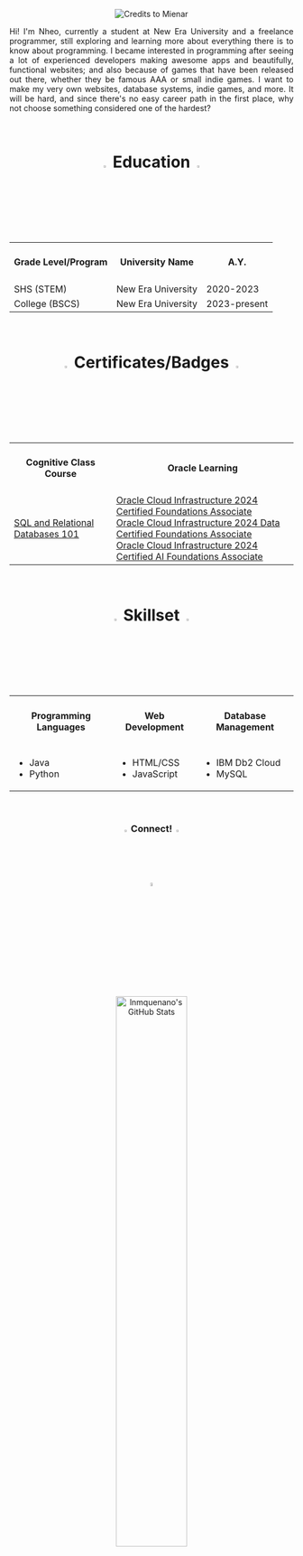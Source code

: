 <p align="center"><img src="https://images.squarespace-cdn.com/content/v1/5fe4caeadae61a2f19719512/1721115005754-CRL27OWA47LU30WWERL1/16.gif" alt="Credits to Mienar"></p>
<p align="justify">Hi! I'm Nheo, currently a student at New Era University and a freelance programmer, still exploring and learning more about everything there is to know about programming. I became interested in programming after seeing a lot of experienced developers making awesome apps and beautifully, functional websites; and also because of games that have been released out there, whether they be famous AAA or small indie games. I want to make my very own websites, database systems, indie games, and more. It will be hard, and since there's no easy career path in the first place, why not choose something considered one of the hardest?</p>
<br>

<h1 align="center"><img src="https://cdn-icons-gif.flaticon.com/17905/17905171.gif" width="3%" height="3%"> Education <img src="https://cdn-icons-gif.flaticon.com/17905/17905171.gif" width="3%" height="3%"></h1>
<table align="center">
   <tr>
      <td><h4 align="center">Grade Level/Program</h4></td>
      <td><h4 align="center">University Name</h4></td>
      <td><h4 align="center">A.Y.</h4></td>
   </tr>
   <tr>
      <td>SHS (STEM)</td>
      <td>New Era University</td>
      <td>2020-2023</td>
   </tr>
   <tr>
      <td>College (BSCS)</td>
      <td>New Era University</td>
      <td>2023-present</td>
   </tr>
</table>
<br>

<h1 align="center"><img src="https://cdn-icons-gif.flaticon.com/17490/17490068.gif" width="3%" height="3%"> Certificates/Badges <img src="https://cdn-icons-gif.flaticon.com/17490/17490068.gif" width="3%" height="3%"></h1>
<table align="center">
   <tr>
      <td><h4 align="center">Cognitive Class Course</h4></td>
      <td><h4 align="center">Oracle Learning</h4></td>
   </tr>
   <tr>
      <td>
         <a href="https://courses.cognitiveclass.ai/certificates/affe1f6bd68c4e1cafc87bf22bbb135f">SQL and Relational Databases 101</a>
      </td>
      <td>
         <a href="https://catalog-education.oracle.com/ords/certview/sharebadge?id=C22310FBC01945E531146CF325A1DA310082DC6F0EA7ABC05D84F2F715A94AFC">Oracle Cloud Infrastructure 2024 Certified Foundations Associate</a><br>
         <a href="https://catalog-education.oracle.com/ords/certview/sharebadge?id=C22310FBC01945E531146CF325A1DA312A77362A85E2B1C2CE2718A33718964F">Oracle Cloud Infrastructure 2024 Data Certified Foundations Associate</a><br>
         <a href="https://catalog-education.oracle.com/ords/certview/sharebadge?id=44C9B68D1754CEBC5D55D5F996BFBBA4C6AB0E15CE6832561D3A69B4878F283B">Oracle Cloud Infrastructure 2024 Certified AI Foundations Associate</a>
      </td>
   </tr>
</table>
<br>

<h1 align="center"><img src="https://cdn-icons-gif.flaticon.com/9821/9821975.gif" width="3%" height="3%"> Skillset <img src="https://cdn-icons-gif.flaticon.com/9821/9821975.gif" width="3%" height="3%"></h1>
<table align="center">
   <tr>
      <td><h4 align="center">Programming Languages</h4></td>
      <td><h4 align="center">Web Development</h4></td>
      <td><h4 align="center">Database Management</h4></td>
   </tr>
   <tr>
      <td>
         <ul>
            <li>Java</li>
            <li>Python</li>
         </ul>
      </td>
      <td>
         <ul>
            <li>HTML/CSS</li>
            <li>JavaScript</li>
         </ul>
      </td>
      <td>
         <ul>
            <li>IBM Db2 Cloud</li>
            <li>MySQL</li>
         </ul>
      </td>
   </tr>
</table>
<br>

<h3 align="center"><img src="https://cdn-icons-gif.flaticon.com/9872/9872481.gif" width="2%" height="2%"> Connect! <img src="https://cdn-icons-gif.flaticon.com/9872/9872481.gif" width="2%" height="2%"></h3>
<p align="center">
   <a href="https://www.linkedin.com/in/lnmquenano/"><img src="https://play-lh.googleusercontent.com/dWGBdDzI8mxlZqXT3qBt4eWmCaWLq-OXfZYea1hu6ODmMj1cLIeQak6Gsecn4zJoflE-" width="4% height="4%"></a>
</p>
<br>

<p align="center">
   <img src="https://github-readme-stats.vercel.app/api?username=lnmquenano&theme=nightowl&show_icons=true&hide_border=true&count_private=true" alt="lnmquenano's GitHub Stats" width="50%" height="50%">
</p>
